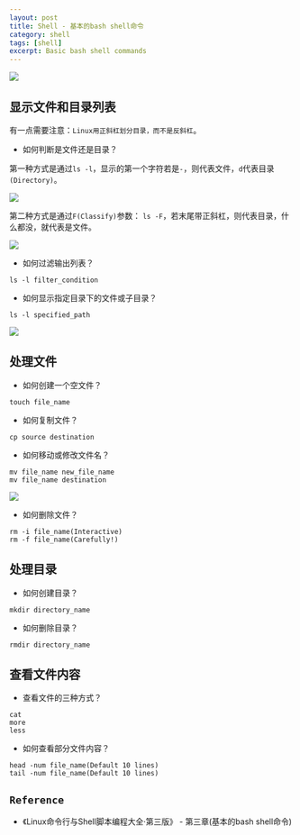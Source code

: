 ```yaml
---
layout: post
title: Shell - 基本的bash shell命令
category: shell
tags: [shell]
excerpt: Basic bash shell commands
---
```


![](https://yyc-images.oss-cn-beijing.aliyuncs.com/Base_bash_shell_commands.png)

## 显示文件和目录列表  

有一点需要注意：`Linux用正斜杠划分目录，而不是反斜杠`。  

- 如何判断是文件还是目录？  

第一种方式是通过`ls -l`，显示的第一个字符若是`-`，则代表文件，`d`代表目录`(Directory)`。  

![](https://yyc-images.oss-cn-beijing.aliyuncs.com/ls_l.png)

第二种方式是通过`F(Classify)`参数： `ls -F`，若末尾带正斜杠，则代表目录，什么都没，就代表是文件。  

![](https://yyc-images.oss-cn-beijing.aliyuncs.com/classify.png)  


- 如何过滤输出列表？  

`ls -l filter_condition`

- 如何显示指定目录下的文件或子目录？  

`ls -l specified_path`  

![](https://yyc-images.oss-cn-beijing.aliyuncs.com/specify_path.png)  


## 处理文件  

- 如何创建一个空文件？  

`touch file_name`  

- 如何复制文件？  

`cp source destination`  

- 如何移动或修改文件名？  

``` shell
mv file_name new_file_name
mv file_name destination
```

![](https://yyc-images.oss-cn-beijing.aliyuncs.com/mv.png)

- 如何删除文件？  

``` shell
rm -i file_name(Interactive)
rm -f file_name(Carefully!)
```


## 处理目录  


- 如何创建目录？  

`mkdir directory_name`  


- 如何删除目录？  

`rmdir directory_name`  


## 查看文件内容  

- 查看文件的三种方式？  

```shell
cat
more
less
```

- 如何查看部分文件内容？  

```shell
head -num file_name(Default 10 lines)
tail -num file_name(Default 10 lines)
```

## `Reference`  
- 《Linux命令行与Shell脚本编程大全·第三版》 - 第三章(基本的bash shell命令)   

